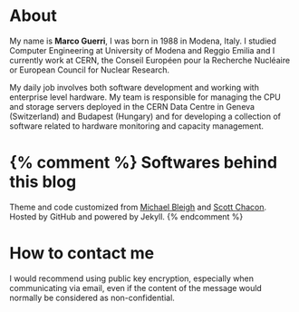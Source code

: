 About
=====
My name is **Marco Guerri**, I was born in 1988 in Modena, Italy. I studied Computer Engineering 
at University of Modena and Reggio Emilia and I currently work at CERN, the Conseil Européen pour la Recherche Nucléaire
or European Council for Nuclear Research.

My daily job involves both software development and working with enterprise level hardware.
My team is responsible for managing the CPU and storage servers deployed in the CERN 
Data Centre in Geneva (Switzerland) and Budapest (Hungary) and for developing a
collection of software related to hardware monitoring and capacity management.

{% comment %}
Softwares behind this blog
=========================

Theme and code customized from <a href="http://github.com/mbleigh"><u>Michael Bleigh</u></a> and
<a href="http://github.com/schacon/schacon.github.com/"><u>Scott Chacon</u></a>.
Hosted by GitHub and powered by Jekyll.
{% endcomment %}

How to contact me
=================
<div id='email'>I would recommend using public key encryption, especially when communicating via email,
even if the content of the message would normally be considered as non-confidential.
</div>

